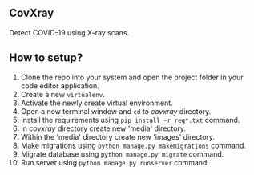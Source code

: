 ## CovXray
Detect COVID-19 using X-ray scans.

## How to setup?
1. Clone the repo into your system and open the project folder in your code editor application.
2. Create a new `virtualenv`.
3. Activate the newly create virtual environment.
4. Open a new terminal window and `cd` to *covxray* directory.
5. Install the requirements using `pip install -r req*.txt` command.
6. In *covxray* directory create new 'media' directory.
7. Within the 'media' directory create new 'images' directory.
8. Make migrations using `python manage.py makemigrations` command.
9. Migrate database using `python manage.py migrate` command.
10. Run server using `python manage.py runserver` command.